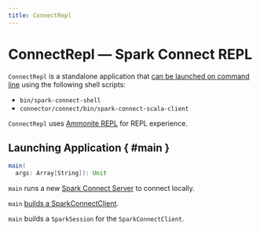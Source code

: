 ```yaml
---
title: ConnectRepl
---
```


# ConnectRepl &mdash; Spark Connect REPL

`ConnectRepl` is a standalone application that [can be launched on command line](#main) using the following shell scripts:

* `bin/spark-connect-shell`
* `connector/connect/bin/spark-connect-scala-client`

`ConnectRepl` uses [Ammonite REPL](https://ammonite.io/) for REPL experience.

## Launching Application { #main }

```scala
main(
  args: Array[String]): Unit
```

`main` runs a new [Spark Connect Server](SparkSession.md#withLocalConnectServer) to connect locally.

`main` [builds a SparkConnectClient](../client/SparkConnectClient.md#build).

`main` builds a `SparkSession` for the `SparkConnectClient`.
